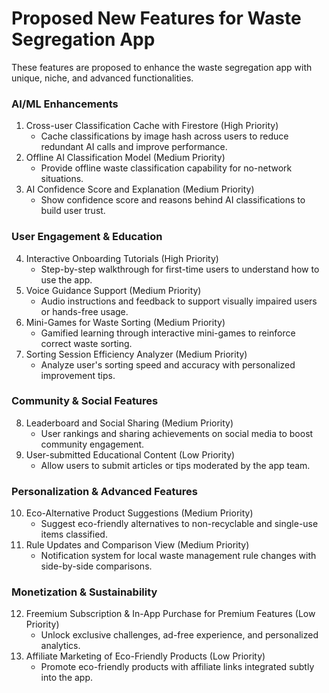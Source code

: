 # Proposed New Features for Waste Segregation App

These features are proposed to enhance the waste segregation app with unique, niche, and advanced functionalities.

### AI/ML Enhancements
1. Cross-user Classification Cache with Firestore (High Priority)
   - Cache classifications by image hash across users to reduce redundant AI calls and improve performance.
2. Offline AI Classification Model (Medium Priority)
   - Provide offline waste classification capability for no-network situations.
3. AI Confidence Score and Explanation (Medium Priority)
   - Show confidence score and reasons behind AI classifications to build user trust.

### User Engagement & Education
4. Interactive Onboarding Tutorials (High Priority)
   - Step-by-step walkthrough for first-time users to understand how to use the app.
5. Voice Guidance Support (Medium Priority)
   - Audio instructions and feedback to support visually impaired users or hands-free usage.
6. Mini-Games for Waste Sorting (Medium Priority)
   - Gamified learning through interactive mini-games to reinforce correct waste sorting.
7. Sorting Session Efficiency Analyzer (Medium Priority)
   - Analyze user's sorting speed and accuracy with personalized improvement tips.

### Community & Social Features
8. Leaderboard and Social Sharing (Medium Priority)
   - User rankings and sharing achievements on social media to boost community engagement.
9. User-submitted Educational Content (Low Priority)
   - Allow users to submit articles or tips moderated by the app team.

### Personalization & Advanced Features
10. Eco-Alternative Product Suggestions (Medium Priority)
    - Suggest eco-friendly alternatives to non-recyclable and single-use items classified.
11. Rule Updates and Comparison View (Medium Priority)
    - Notification system for local waste management rule changes with side-by-side comparisons.

### Monetization & Sustainability
12. Freemium Subscription & In-App Purchase for Premium Features (Low Priority)
    - Unlock exclusive challenges, ad-free experience, and personalized analytics.
13. Affiliate Marketing of Eco-Friendly Products (Low Priority)
    - Promote eco-friendly products with affiliate links integrated subtly into the app.
